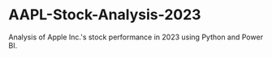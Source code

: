 # AAPL-Stock-Analysis-2023
Analysis of Apple Inc.'s stock performance in 2023 using Python and Power BI.
